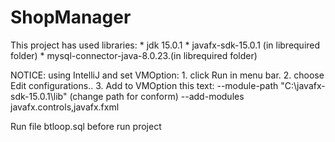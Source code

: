 # ShopManager
This project has used libraries:
	* jdk 15.0.1
	* javafx-sdk-15.0.1 (in librequired folder)
	* mysql-connector-java-8.0.23.(in librequired folder)
	
	
NOTICE: using IntelliJ and set VMOption:
	1. click Run in menu bar.
	2. choose Edit configurations..
	3. Add to VMOption this text: --module-path
					"C:\javafx-sdk-15.0.1\lib" (change path for conform)
					--add-modules
						javafx.controls,javafx.fxml

Run file btloop.sql before run project

